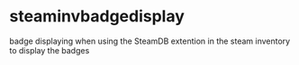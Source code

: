 # steaminvbadgedisplay
badge displaying when using the SteamDB extention in the steam inventory to display the badges
